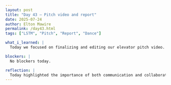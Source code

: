 ```yaml
---
layout: post
title: "Day 43 – Pitch video and report"
date: 2025-07-24
author: Elton Mawire
permalink: /day43.html
tags: ["LSTM", "Pitch", "Report", "Dance"]

what_i_learned: |
  Today we focused on finalizing and editing our elevator pitch video. After refining the footage and tightening the transitions, we produced a polished video that effectively communicates the goal and impact of our project. Our mentors reviewed it and gave very positive feedback, which was encouraging. In addition to the video, I continued working on key sections of our final report, particularly the background and the student headshot section. On the technical side, I also explored how to determine feature importance for the LSTM model, which will help us better understand which inputs have the greatest influence on our predictions. To wrap up the day, we participated in a fun team bonding session — a Jerusalema dance tutorial led by Dr. Li.

blockers: |
  No blockers today.

reflection: |
  Today highlighted the importance of both communication and collaboration in research. Polishing our video required creative problem-solving and teamwork, while writing the final report reminded me of the value of clear, structured documentation. Exploring LSTM feature importance made me realize there's still a lot to learn about model interpretability in deep learning. Ending the day with the dance session brought a refreshing sense of connection and balance to an otherwise task-heavy schedule. This was a good reminder that research is not just about data and models, but also about the people behind the work.
---
```

